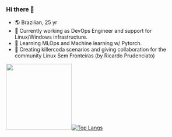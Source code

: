 ### Hi there 👋

- :earth_americas: Brazilian, 25 yr
- 🔭 Currently working as DevOps Engineer and support for Linux/Windows infrastructure.
- 🤖 Learning MLOps and Machine learning w/ Pytorch.
- 👯 Creating killercoda scenarios and giving collaboration for the community Linux Sem Fronteiras (by Ricardo Prudenciato)


<img height="180em" src="https://github-readme-stats.vercel.app/api?username=DaviAraujoCC&show_icons=true&hide_border=true&&count_private=true&include_all_commits=true" />[![Top Langs](https://github-readme-stats.vercel.app/api/top-langs/?username=DaviAraujoCC&layout=compact)](https://github.com/anuraghazra/github-readme-stats)



